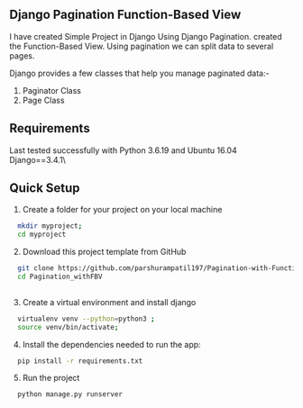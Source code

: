 

## Django Pagination Function-Based View

I have created Simple Project in Django Using Django Pagination. created the Function-Based View.
Using pagination we can split data to several pages.

Django provides a few classes that help you manage paginated data:-
  1. Paginator Class
  2. Page Class

   
## Requirements

Last tested successfully with Python 3.6.19 and Ubuntu 16.04\
Django==3.4.1\



## Quick Setup

1. Create a folder for your project on your local machine
```bash
  mkdir myproject; 
  cd myproject

```

2. Download this project template from GitHub

```bash
  git clone https://github.com/parshurampatil197/Pagination-with-Function-Based-View.git
  cd Pagination_withFBV
  
```

3. Create a virtual environment and install django

```bash
  virtualenv venv --python=python3 ; 
  source venv/bin/activate; 

```

4. Install the dependencies needed to run the app:

```bash
  pip install -r requirements.txt

```


5. Run the project

```bash
  python manage.py runserver

```


